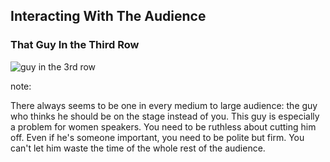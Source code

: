 ## Interacting With The Audience

### That Guy In the Third Row

![guy in the 3rd row](images/that_guy.jpg)

note:

There always seems to be one in every medium to large audience: the guy who
thinks he should be on the stage instead of you.  This guy is especially
a problem for women speakers.  You need to be ruthless about cutting him
off.  Even if he's someone important, you need to be polite but firm.  You
can't let him waste the time of the whole rest of the audience.
